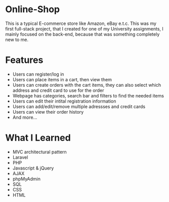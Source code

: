 # Online-Shop
This is a typical E-commerce store like Amazon, eBay e.t.c. This was my first full-stack project, that I created for one of my University assignments, I mainly focused on the
back-end, because that was something completely new to me.

# Features
  <ul>
    <li>Users can register/log in</li>
    <li>Users can place items in a cart, then view them</li>
    <li>Users can create orders with the cart items, they can also select which address and credit card to use for the order</li>
    <li>Webpage has categories, search bar and filters to find the needed items</li>
    <li>Users can edit their intital registration information</li>
    <li>Users can add/edit/remove multiple adressses and credit cards</li>
    <li>Users can view their order history</li>
    <li>And more...</li>
  </ul>
  
# What I Learned
  <ul>
    <li>MVC architectural pattern</li>
    <li>Laravel</li>
    <li>PHP</li>
    <li>Javascript & jQuery</li>
    <li>AJAX</li>
    <li>phpMyAdmin</li>
    <li>SQL</li>
    <li>CSS</li>
    <li>HTML</li>
  </ul>
